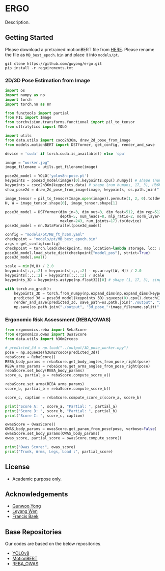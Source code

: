 # ERGO

Description.

## Getting Started

Please download a pretrained motionBERT file from [HERE](https://onedrive.live.com/?authkey=%21ABOq3JHlmyCLz9k&id=A5438CD242871DF0%21170&cid=A5438CD242871DF0). Please rename the file as `MB_best_epoch.bin` and place it into `models/pt`.  
```
git clone https://github.com/gwyong/ergo.git
pip install -r requirements.txt
```

### 2D/3D Pose Estimation from Image
```python
import os
import numpy as np
import torch
import torch.nn as nn

from functools import partial
from PIL import Image
from torchvision.transforms.functional import pil_to_tensor
from ultralytics import YOLO

import utils
from data.utils import coco2h36m, draw_2d_pose_from_image
from models.motionBERT import DSTformer, get_config, render_and_save

device = 'cuda' if torch.cuda.is_available() else 'cpu'

image = "worker.jpg"
image_filename = utils.get_filename(image)

pose2d_model = YOLO('yolov8n-pose.pt')
keypoints = pose2d_model(image)[0].keypoints.cpu().numpy() # shape (num_humans, 17, 3), COCO format
keypoints = coco2h36m(keypoints.data) # shape (num_humans, 17, 3), H36M format
show_pose2d = draw_2d_pose_from_image(image, keypoints, os.path.join("./output", "2d_pose_"+image_filename))

image_tensor = pil_to_tensor(Image.open(image)).permute(1, 2, 0).to(device) # shape (Hight, Width, Channels)
H, W = image_tensor.shape[0], image_tensor.shape[1]

pose3d_model = DSTformer(dim_in=3, dim_out=3, dim_feat=512, dim_rep=512,
                         depth=5, num_heads=8, mlp_ratio=2, norm_layer=partial(nn.LayerNorm, eps=1e-6),
                         maxlen=243, num_joints=17).to(device)
pose3d_model = nn.DataParallel(pose3d_model)

config = "models/pt/MB_ft_h36m.yaml"
checkpoint = "models/pt/MB_best_epoch.bin"
args = get_config(config)
checkpoint = torch.load(checkpoint, map_location=lambda storage, loc: storage)
pose3d_model.load_state_dict(checkpoint["model_pos"], strict=True)
pose3d_model.eval()

scale = min(W,H) / 2.0
keypoints[:,:,:2] = keypoints[:,:,:2] - np.array([W, H]) / 2.0
keypoints[:,:,:2] = keypoints[:,:,:2] / scale
keypoints_3D = keypoints.astype(np.float32)[0] # shape (1, 17, 3), single worker 

with torch.no_grad():
    keypoints_3D = torch.from_numpy(np.expand_dims(np.expand_dims(keypoints_3D, axis=0), axis=0)).to(device)
    predicted_3d = pose3d_model(keypoints_3D).squeeze(0).cpu().detach().numpy() # shape (1, 17, 3)
    render_and_save(predicted_3d, save_path=os.path.join("./output", "3d_pose_"+image_filename.split(".")[0]+".png"))
    np.save(os.path.join("./output", "3d_pose_"+image_filename.split(".")[0]+".npy"), predicted_3d)
```

### Ergonomic Risk Assessment (REBA/OWAS)
```python
from ergonomics.reba import RebaScore
from ergonomics.owas import OwasScore
from data.utils import h36m2rcoco

# predicted_3d = np.load("../output/3D_pose_worker.npy")
pose = np.squeeze(h36m2rcoco(predicted_3d))
rebaScore = RebaScore()
REBA_body_params = rebaScore.get_body_angles_from_pose_right(pose)
REBA_arms_params = rebaScore.get_arms_angles_from_pose_right(pose)
rebaScore.set_body(REBA_body_params)
score_a, partial_a = rebaScore.compute_score_a()

rebaScore.set_arms(REBA_arms_params)
score_b, partial_b = rebaScore.compute_score_b()

score_c, caption = rebaScore.compute_score_c(score_a, score_b)

print("Score A: ", score_a, "Partial: ", partial_a)
print("Score B: ", score_b, "Partial: ", partial_b)
print("Score C: ", score_c, caption)

owasScore = OwasScore()
OWAS_body_params = owasScore.get_param_from_pose(pose, verbose=False)
owasScore.set_body_params(OWAS_body_params)
owas_score, partial_score = owasScore.compute_score()

print("Owas Score:", owas_score)
print("Trunk, Arms, Legs, Load :", partial_score)
```

## License
- Academic purpose only.

## Acknowledgements

- [Gunwoo Yong](https://github.com/gwyong)
- [Leyang Wen](https://github.com/LeyangWen)
- [Francis Baek](https://www.linkedin.com/in/francis-baek-58789b233/)

## Base Repositories

Our codes are based on the below repositories.
- [YOLOv8](https://github.com/ultralytics/ultralytics)
- [MotionBERT](https://github.com/Walter0807/MotionBERT)
- [REBA_OWAS](https://github.com/rs9000/ergonomics)